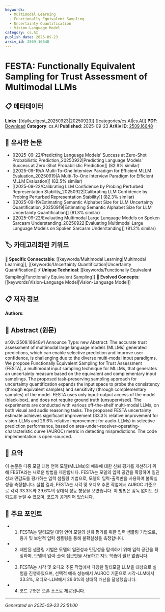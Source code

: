 ```yaml
---
keywords:
  - Multimodal Learning
  - Functionally Equivalent Sampling
  - Uncertainty Quantification
  - Vision-Language Model
category: cs.AI
publish_date: 2025-09-23
arxiv_id: 2509.16648
---
```


<!-- KEYWORD_LINKING_METADATA:
{
  "processed_timestamp": "2025-09-23T22:51:00.284967",
  "vocabulary_version": "1.0",
  "selected_keywords": [
    "Multimodal Learning",
    "Functionally Equivalent Sampling",
    "Uncertainty Quantification",
    "Vision-Language Model"
  ],
  "rejected_keywords": [],
  "similarity_scores": {
    "Multimodal Learning": 0.85,
    "Functionally Equivalent Sampling": 0.78,
    "Uncertainty Quantification": 0.8,
    "Vision-Language Model": 0.82
  },
  "extraction_method": "AI_prompt_based",
  "budget_applied": true,
  "candidates_json": {
    "candidates": [
      {
        "surface": "Multimodal LLMs",
        "canonical": "Multimodal Learning",
        "aliases": [
          "Multimodal Large Language Models"
        ],
        "category": "specific_connectable",
        "rationale": "Links to the trending concept of integrating multiple modalities in learning systems.",
        "novelty_score": 0.55,
        "connectivity_score": 0.88,
        "specificity_score": 0.78,
        "link_intent_score": 0.85
      },
      {
        "surface": "Functionally Equivalent Sampling",
        "canonical": "Functionally Equivalent Sampling",
        "aliases": [
          "FESTA"
        ],
        "category": "unique_technical",
        "rationale": "Introduces a novel technique for trust assessment in multimodal models.",
        "novelty_score": 0.92,
        "connectivity_score": 0.65,
        "specificity_score": 0.85,
        "link_intent_score": 0.78
      },
      {
        "surface": "Uncertainty Quantification",
        "canonical": "Uncertainty Quantification",
        "aliases": [],
        "category": "specific_connectable",
        "rationale": "Essential for assessing model predictions and linking to other trust assessment methods.",
        "novelty_score": 0.58,
        "connectivity_score": 0.83,
        "specificity_score": 0.72,
        "link_intent_score": 0.8
      },
      {
        "surface": "Vision-LLMs",
        "canonical": "Vision-Language Model",
        "aliases": [
          "Vision-Language Models"
        ],
        "category": "evolved_concepts",
        "rationale": "Represents an evolved concept in integrating vision and language processing.",
        "novelty_score": 0.6,
        "connectivity_score": 0.87,
        "specificity_score": 0.79,
        "link_intent_score": 0.82
      }
    ],
    "ban_list_suggestions": [
      "Trust Assessment",
      "Selective Prediction"
    ]
  },
  "decisions": [
    {
      "candidate_surface": "Multimodal LLMs",
      "resolved_canonical": "Multimodal Learning",
      "decision": "linked",
      "scores": {
        "novelty": 0.55,
        "connectivity": 0.88,
        "specificity": 0.78,
        "link_intent": 0.85
      }
    },
    {
      "candidate_surface": "Functionally Equivalent Sampling",
      "resolved_canonical": "Functionally Equivalent Sampling",
      "decision": "linked",
      "scores": {
        "novelty": 0.92,
        "connectivity": 0.65,
        "specificity": 0.85,
        "link_intent": 0.78
      }
    },
    {
      "candidate_surface": "Uncertainty Quantification",
      "resolved_canonical": "Uncertainty Quantification",
      "decision": "linked",
      "scores": {
        "novelty": 0.58,
        "connectivity": 0.83,
        "specificity": 0.72,
        "link_intent": 0.8
      }
    },
    {
      "candidate_surface": "Vision-LLMs",
      "resolved_canonical": "Vision-Language Model",
      "decision": "linked",
      "scores": {
        "novelty": 0.6,
        "connectivity": 0.87,
        "specificity": 0.79,
        "link_intent": 0.82
      }
    }
  ]
}
-->

# FESTA: Functionally Equivalent Sampling for Trust Assessment of Multimodal LLMs

## 📋 메타데이터

**Links**: [[daily_digest_20250923|20250923]] [[categories/cs.AI|cs.AI]]
**PDF**: [Download](https://arxiv.org/pdf/2509.16648.pdf)
**Category**: cs.AI
**Published**: 2025-09-23
**ArXiv ID**: [2509.16648](https://arxiv.org/abs/2509.16648)

## 🔗 유사한 논문
- [[2025-09-22/Predicting Language Models' Success at Zero-Shot Probabilistic Prediction_20250922|Predicting Language Models' Success at Zero-Shot Probabilistic Prediction]] (82.9% similar)
- [[2025-09-19/A Multi-To-One Interview Paradigm for Efficient MLLM Evaluation_20250919|A Multi-To-One Interview Paradigm for Efficient MLLM Evaluation]] (82.5% similar)
- [[2025-09-22/Calibrating LLM Confidence by Probing Perturbed Representation Stability_20250922|Calibrating LLM Confidence by Probing Perturbed Representation Stability]] (82.3% similar)
- [[2025-09-19/Estimating Semantic Alphabet Size for LLM Uncertainty Quantification_20250919|Estimating Semantic Alphabet Size for LLM Uncertainty Quantification]] (81.3% similar)
- [[2025-09-22/Evaluating Multimodal Large Language Models on Spoken Sarcasm Understanding_20250922|Evaluating Multimodal Large Language Models on Spoken Sarcasm Understanding]] (81.2% similar)

## 🏷️ 카테고리화된 키워드
**🔗 Specific Connectable**: [[keywords/Multimodal Learning|Multimodal Learning]], [[keywords/Uncertainty Quantification|Uncertainty Quantification]]
**⚡ Unique Technical**: [[keywords/Functionally Equivalent Sampling|Functionally Equivalent Sampling]]
**🚀 Evolved Concepts**: [[keywords/Vision-Language Model|Vision-Language Model]]

## 📋 저자 정보

**Authors:** 

## 📄 Abstract (원문)

arXiv:2509.16648v1 Announce Type: new 
Abstract: The accurate trust assessment of multimodal large language models (MLLMs) generated predictions, which can enable selective prediction and improve user confidence, is challenging due to the diverse multi-modal input paradigms. We propose Functionally Equivalent Sampling for Trust Assessment (FESTA), a multimodal input sampling technique for MLLMs, that generates an uncertainty measure based on the equivalent and complementary input samplings. The proposed task-preserving sampling approach for uncertainty quantification expands the input space to probe the consistency (through equivalent samples) and sensitivity (through complementary samples) of the model. FESTA uses only input-output access of the model (black-box), and does not require ground truth (unsupervised). The experiments are conducted with various off-the-shelf multi-modal LLMs, on both visual and audio reasoning tasks. The proposed FESTA uncertainty estimate achieves significant improvement (33.3% relative improvement for vision-LLMs and 29.6% relative improvement for audio-LLMs) in selective prediction performance, based on area-under-receiver-operating-characteristic curve (AUROC) metric in detecting mispredictions. The code implementation is open-sourced.

## 📝 요약

이 논문은 다중 모달 대형 언어 모델(MLLMs)의 예측에 대한 신뢰 평가를 개선하기 위해 FESTA라는 새로운 방법을 제안합니다. FESTA는 모델의 입력 공간을 확장하여 일관성과 민감도를 평가하는 입력 샘플링 기법으로, 모델의 입력-출력만을 사용하여 불확실성을 측정합니다. 실험 결과, FESTA는 시각 및 오디오 추론 작업에서 AUROC 기준으로 각각 33.3%와 29.6%의 상대적 성능 향상을 보였습니다. 이 방법은 감독 없이도 신뢰도를 높일 수 있으며, 코드가 공개되어 있습니다.

## 🎯 주요 포인트

- 1. FESTA는 멀티모달 대형 언어 모델의 신뢰 평가를 위한 입력 샘플링 기법으로, 등가 및 보완적 입력 샘플링을 통해 불확실성을 측정합니다.
- 2. 제안된 샘플링 기법은 모델의 일관성과 민감성을 탐색하기 위해 입력 공간을 확장하며, 모델의 입력-출력 접근만을 사용하고 지도 학습이 필요 없습니다.
- 3. FESTA는 시각 및 오디오 추론 작업에서 다양한 멀티모달 LLM을 대상으로 실험을 진행하였으며, 선택적 예측 성능에서 AUROC 기준으로 시각-LLM에서 33.3%, 오디오-LLM에서 29.6%의 상대적 개선을 달성했습니다.
- 4. 코드 구현은 오픈 소스로 제공됩니다.


---

*Generated on 2025-09-23 22:51:00*